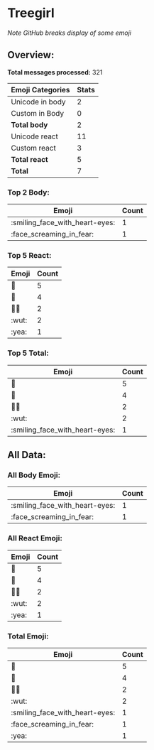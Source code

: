 # Treegirl

*Note GitHub breaks display of some emoji*

## Overview:

**Total messages processed:** 321

Emoji Categories | Stats
-------|--------
Unicode in body | 2
Custom in Body | 0
**Total body** | 2
Unicode react | 11
Custom react | 3
**Total react** | 5
**Total** | 7

### Top 2 Body:

Emoji | Count
-------|--------
:smiling_face_with_heart-eyes: | 1
:face_screaming_in_fear: | 1

### Top 5 React:

Emoji | Count
-------|--------
🤖 | 5
💬 | 4
🖕🏿 | 2
:wut: | 2
:yea: | 1

### Top 5 Total:

Emoji | Count
-------|--------
🤖 | 5
💬 | 4
🖕🏿 | 2
:wut: | 2
:smiling_face_with_heart-eyes: | 1

## All Data:

### All Body Emoji:

Emoji | Count
-------|--------
:smiling_face_with_heart-eyes: | 1
:face_screaming_in_fear: | 1

### All React Emoji:

Emoji | Count
-------|--------
🤖 | 5
💬 | 4
🖕🏿 | 2
:wut: | 2
:yea: | 1

### Total Emoji:

Emoji | Count
-------|--------
🤖 | 5
💬 | 4
🖕🏿 | 2
:wut: | 2
:smiling_face_with_heart-eyes: | 1
:face_screaming_in_fear: | 1
:yea: | 1

